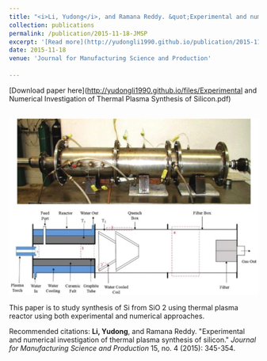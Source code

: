 ```yaml
---
title: "<i>Li, Yudong</i>, and Ramana Reddy. &quot;Experimental and numerical investigation of thermal plasma synthesis of silicon.&quot; <i>Journal for Manufacturing Science and Production</i> 15, no. 4 (2015): 345-354."
collection: publications
permalink: /publication/2015-11-18-JMSP
excerpt: '[Read more](http://yudongli1990.github.io/publication/2015-11-18-JMSP) and [**Download here**](http://yudongli1990.github.io/files/Experimental and Numerical Investigation of Thermal Plasma Synthesis of Silicon.pdf)'
date: 2015-11-18
venue: 'Journal for Manufacturing Science and Production'

---
```

[Download paper here](http://yudongli1990.github.io/files/Experimental and Numerical Investigation of Thermal Plasma Synthesis of Silicon.pdf)

<br/><img src='/images/jmsp_schematic.png'>

This paper is to study synthesis of Si from SiO 2 using thermal plasma reactor using both experimental and numerical approaches.

Recommended citations: **Li, Yudong**, and Ramana Reddy. &quot;Experimental and numerical investigation of thermal plasma synthesis of silicon.&quot; <i>Journal for Manufacturing Science and Production</i> 15, no. 4 (2015): 345-354.
